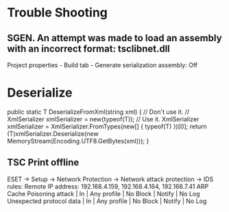 # Trouble Shooting

## SGEN. An attempt was made to load an assembly with an incorrect format: tsclibnet.dll
Project properties - Build tab - Generate serialization assembly: Off

# Deserialize
public static T DeserializeFromXml(string xml)
{
    // Don't use it.
    // XmlSerializer xmlSerializer = new(typeof(T));
    // Use it.
    XmlSerializer xmlSerializer = XmlSerializer.FromTypes(new[] { typeof(T) })[0];
    return (T)xmlSerializer.Deserialize(new MemoryStream(Encoding.UTF8.GetBytes(xml)));
}

## TSC Print offline
ESET -> Setup -> Network Protection -> Network attack protection -> IDS rules:
Remote IP address: 192.168.4.159, 192.168.4.164, 192.168.7.41
ARP Cache Poisoning attack | In | Any profile | No Block | Notify | No Log
Unexpected protocol data | In | Any profile | No Block | Notify | No Log

